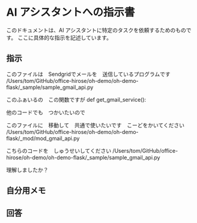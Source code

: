 # AI アシスタントへの指示書

このドキュメントは、AI アシスタントに特定のタスクを依頼するためのものです。
ここに具体的な指示を記述しています。

## 指示

このファイルは　Sendgridでメールを　送信しているプログラムです
/Users/tom/GitHub/office-hirose/oh-demo/oh-demo-flask/_sample/sample_gmail_api.py

このふぁいるの　この関数ですが
def get_gmail_service():

他のコードでも　つかいたいので

このファイルに　移動して　共通で使いたいです　こーどをかいてください
/Users/tom/GitHub/office-hirose/oh-demo/oh-demo-flask/_mod/mod_gmail_api.py

こちらのコードを　しゅうせいしてください
/Users/tom/GitHub/office-hirose/oh-demo/oh-demo-flask/_sample/sample_gmail_api.py

理解しましたか？

## 自分用メモ

## 回答


